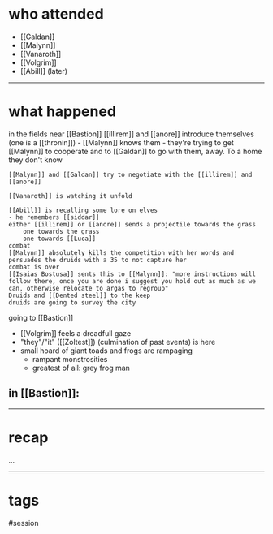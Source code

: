 # who attended

- [[Galdan]]
- [[Malynn]]
- [[Vanaroth]]
- [[Volgrim]]
- [[Abill]] (later)

---
# what happened

in the fields near [[Bastion]]
	[[illirem]] and [[anore]] introduce themselves (one is a [[thronin]])
	- [[Malynn]] knows them
	- they're trying to get [[Malynn]] to cooperate and to [[Galdan]] to go with them, away. To a home they don't know
	
	[[Malynn]] and [[Galdan]] try to negotiate with the [[illirem]] and [[anore]]
	
	[[Vanaroth]] is watching it unfold
	
	[[Abill]] is recalling some lore on elves
	- he remembers [[siddar]]
	either [[illirem]] or [[anore]] sends a projectile towards the grass
		one towards the grass
		one towards [[Luca]]
	combat
	[[Malynn]] absolutely kills the competition with her words and persuades the druids with a 35 to not capture her 
	combat is over
	[[Isaias Bostusa]] sents this to [[Malynn]]: "more instructions will follow there, once you are done i suggest you hold out as much as we can, otherwise relocate to argas to regroup" 
	Druids and [[Dented steel]] to the keep
	druids are going to survey the city

going to [[Bastion]]
- [[Volgrim]] feels a dreadfull gaze
- "they"/"it" ([[Zoltest]]) (culmination of past events) is here
- small hoard of giant toads and frogs are rampaging
	- rampant monstrosities
	- greatest of all: grey frog man

in [[Bastion]]:
- 

---
# recap

...

---
# tags

#session